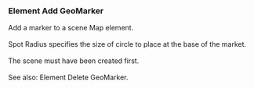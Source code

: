 ### Element Add GeoMarker

Add a marker to a scene Map element.\
\
Spot Radius specifies the size of circle to place at the base of the
market.\
\
The scene must have been created first.\
\
See also: Element Delete GeoMarker.
